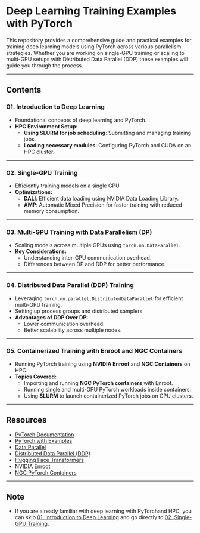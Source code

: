 # **Deep Learning Training Examples with PyTorch**

This repository provides a comprehensive guide and practical examples for training deep learning models using PyTorch across various parallelism strategies. Whether you are working on single-GPU training or scaling to multi-GPU setups with Distributed Data Parallel (DDP)  these examples will guide you through the process.

---

## **Contents**

### 01. **Introduction to Deep Learning**
- Foundational concepts of deep learning and PyTorch.
- **HPC Environment Setup:**
  - **Using SLURM for job scheduling**: Submitting and managing training jobs.
  - **Loading necessary modules**: Configuring PyTorch and CUDA on an HPC cluster.

---

### 02. **Single-GPU Training**
- Efficiently training models on a single GPU.
- **Optimizations:**
  - **DALI**: Efficient data loading using NVIDIA Data Loading Library.
  - **AMP**: Automatic Mixed Precision for faster training with reduced memory consumption.

---

### 03. **Multi-GPU Training with Data Parallelism (DP)**
- Scaling models across multiple GPUs using `torch.nn.DataParallel`.
- **Key Considerations:**
  - Understanding inter-GPU communication overhead.
  - Differences between DP and DDP for better performance.

---

### 04. **Distributed Data Parallel (DDP) Training**
- Leveraging `torch.nn.parallel.DistributedDataParallel` for efficient multi-GPU training.
- Setting up process groups and distributed samplers
- **Advantages of DDP Over DP:**
  - Lower communication overhead.
  - Better scalability across multiple nodes.

---


### 05. **Containerized Training with Enroot and NGC Containers**
- Running PyTorch training using **NVIDIA Enroot** and **NGC Containers** on HPC.
- **Topics Covered:**
  - Importing and running **NGC PyTorch containers** with Enroot.
  - Running single and multi-GPU PyTorch workloads inside containers.
  - Using **SLURM** to launch containerized PyTorch jobs on GPU clusters.

---

## **Resources**

- [PyTorch Documentation](https://pytorch.org/docs/)
- [PyTorch with Examples](https://pytorch.org/tutorials/beginner/pytorch_with_examples.html)
- [Data Parallel](https://pytorch.org/docs/stable/generated/torch.nn.DataParallel.html)
- [Distributed Data Parallel (DDP)](https://pytorch.org/tutorials/intermediate/ddp_tutorial.html)
- [Hugging Face Transformers](https://huggingface.co/docs/transformers/)
- [NVIDIA Enroot](https://github.com/NVIDIA/enroot)
- [NGC PyTorch Containers](https://ngc.nvidia.com/catalog/containers/nvidia:pytorch)

---

## **Note**
- If you are already familiar with deep learning with PyTorchand HPC, you can skip [01. Introduction to Deep Learning](./01_introduction/) and go directly to [02. Single-GPU Training](./02_singlegpu_training/).
